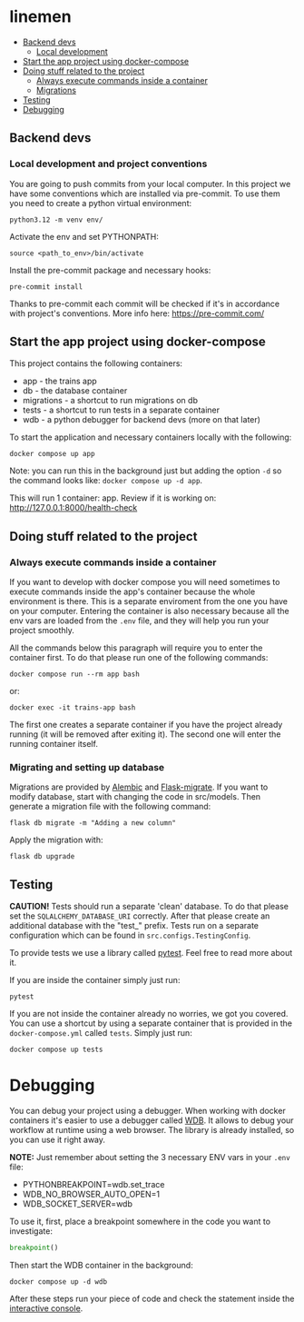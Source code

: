 # linemen

* [Backend devs](#backend-devs)
  * [Local development](#local-development-and-project-conventions)
* [Start the app project using docker-compose](#start-the-app-project-using-docker-compose)
* [Doing stuff related to the project](#doing-stuff-related-to-the-project)
  * [Always execute commands inside a container](#always-execute-commands-inside-a-container)
  * [Migrations](#migrating-and-setting-up-database)
* [Testing](#testing)
* [Debugging](#debugging)


## Backend devs
### Local development and project conventions
You are going to push commits from your local computer.
In this project we have some conventions which are installed via pre-commit.
To use them you need to create a python virtual environment:
```shell
python3.12 -m venv env/
```

Activate the env and set PYTHONPATH:
```shell
source <path_to_env>/bin/activate
```

Install the pre-commit package and necessary hooks:
```shell
pre-commit install
```

Thanks to pre-commit each commit will be checked if it's in accordance with
project's conventions. More info here: https://pre-commit.com/


## Start the app project using docker-compose
This project contains the following containers:
- app - the trains app
- db - the database container
- migrations - a shortcut to run migrations on db
- tests - a shortcut to run tests in a separate container
- wdb - a python debugger for backend devs (more on that later)

To start the application and necessary containers locally with the following:
```shell
docker compose up app
```
Note: you can run this in the background just but adding the option `-d` so the command looks like:
`docker compose up -d app`.

This will run 1 container: app. Review if it is working on:
http://127.0.0.1:8000/health-check


## Doing stuff related to the project
### Always execute commands inside a container
If you want to develop with docker compose you will need sometimes to execute commands
inside the app's container because the whole environment is there. This is a separate enviroment from the
one you have on your computer. Entering the container is also necessary because all the env vars are loaded
from the `.env` file, and they will help you run your project smoothly.

All the commands below this paragraph will require you to enter the container first. To do that
please run one of the following commands:
```shell
docker compose run --rm app bash
```
or:
```shell
docker exec -it trains-app bash
```

The first one creates a separate container if you have the project already running (it will be removed after
exiting it). The second one will enter the running container itself.

### Migrating and setting up database
Migrations are provided by [Alembic](https://alembic.sqlalchemy.org/en/latest/) and
[Flask-migrate](https://flask-migrate.readthedocs.io/en/latest/). If you want to modify database,
start with changing the code in src/models. Then generate a migration file with the following command:
```shell
flask db migrate -m "Adding a new column"
```

Apply the migration with:
```shell
flask db upgrade
```

## Testing
**CAUTION!** Tests should run a separate 'clean' database. To do that please set the
`SQLALCHEMY_DATABASE_URI` correctly. After that please create an additional database with the "test_" prefix.
Tests run on a separate configuration which can be found in `src.configs.TestingConfig`.

To provide tests we use a library called [pytest](https://docs.pytest.org/en/8.0.x/). Feel free to read more about it.

If you are inside the container simply just run:
```shell
pytest
```
If you are not inside the container already no worries, we got you covered. You can use a shortcut by using a separate
container that is provided in the `docker-compose.yml` called `tests`. Simply just run:
```shell
docker compose up tests
```

# Debugging
You can debug your project using a debugger. When working with docker containers it's easier to use
a debugger called [WDB](https://github.com/Kozea/wdb). It allows to debug your workflow at runtime
using a web browser. The library is already installed, so you can use it right away.

**NOTE:** Just remember about setting the 3 necessary ENV vars in your `.env` file:
* PYTHONBREAKPOINT=wdb.set_trace
* WDB_NO_BROWSER_AUTO_OPEN=1
* WDB_SOCKET_SERVER=wdb

To use it, first, place a breakpoint somewhere in the code you want to investigate:
```python
breakpoint()
```
Then start the WDB container in the background:
```shell
docker compose up -d wdb
```

After these steps run your piece of code and check the statement inside the
[interactive console](http://127.0.0.1:1984/).
